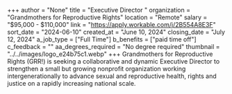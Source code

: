 +++
author = "None"
title = "Executive Director "
organization = "Grandmothers for Reproductive Rights"
location = "Remote"
salary = "$95,000 - $110,000"
link = "https://apply.workable.com/j/2B554A8E3F"
sort_date = "2024-06-10"
created_at = "June 10, 2024"
closing_date = "July 12, 2024"
a_job_type = ["Full Time"]
b_benefits = ["paid time off"]
c_feedback = ""
aa_degrees_required = "No degree required"
thumbnail = "../../images/logo_e24b75c1.webp"
+++
Grandmothers for Reproductive Rights (GRR!) is seeking a collaborative and dynamic Executive Director to strengthen a small but growing nonprofit organization working intergenerationally to advance sexual and reproductive health, rights and justice on a rapidly increasing national scale.  